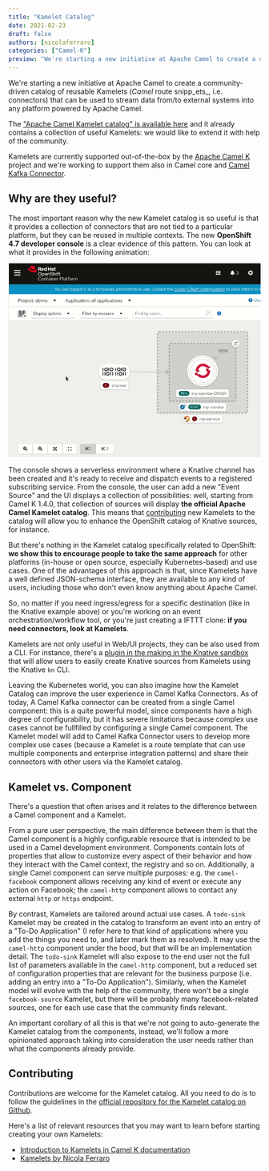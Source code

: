 ```yaml
---
title: "Kamelet Catalog"
date: 2021-02-23
draft: false
authors: [nicolaferraro]
categories: ["Camel-K"]
preview: "We're starting a new initiative at Apache Camel to create a community-driven catalog of reusable Kamelets"
---
```


We're starting a new initiative at Apache Camel to create a community-driven catalog of reusable Kamelets (_Camel_ route snipp_ets_, i.e. connectors) that can be used to stream data from/to external systems into any platform powered by Apache Camel.

The ["Apache Camel Kamelet catalog" is available here](/camel-kamelets/latest) and it already contains a collection of useful Kamelets: we would like to extend it with help of the community.

Kamelets are currently supported out-of-the-box by the [Apache Camel K](/camel-k/latest) project and we're working to support them also in Camel core and [Camel Kafka Connector](/camel-kafka-connector/latest/).

## Why are they useful?

The most important reason why the new Kamelet catalog is so useful is that it provides a collection of connectors that are not tied to a particular platform, but they can be reused in multiple contexts. The new **OpenShift 4.7 developer console** is a clear evidence of this pattern. You can look at what it provides in the following animation:

![Kamelet Catalog demo in Openshift 4.7 Developer Console](./kamelet-catalog-source-demo.gif)

The console shows a serverless environment where a Knative channel has been created and it's ready to receive and dispatch events to a registered subscribing service.
From the console, the user can add a new "Event Source" and the UI displays a collection of possibilities: well, starting from Camel K 1.4.0, that collection of sources will display **the official Apache Camel Kamelet catalog**. This means that [contributing](#markdown-header-contributing) new Kamelets to the catalog will allow you to enhance the OpenShift catalog of Knative sources, for instance.

But there's nothing in the Kamelet catalog specifically related to OpenShift: **we show this to encourage people to take the same approach** for other platforms (in-house or open source, especially Kubernetes-based) and use cases. One of the advantages of this approach is that, since Kamelets have a well defined JSON-schema interface, they are available to any kind of users, including those who don't even know anything about Apache Camel.

So, no matter if you need ingress/egress for a specific destination (like in the Knative example above) or you're working on an event orchestration/workflow tool, or you're just creating a IFTTT clone: **if you need connectors, look at Kamelets**.

Kamelets are not only useful in Web/UI projects, they can be also used from a CLI. For instance, there's a [plugin in the making in the Knative sandbox](https://github.com/knative-sandbox/kn-plugin-source-kamelet) that will allow users to easily create Knative sources from Kamelets using the Knative `kn` CLI.

Leaving the Kubernetes world, you can also imagine how the Kamelet Catalog can improve the user experience in Camel Kafka Connectors. As of today, A Camel Kafka connector can be created from a single Camel component: this is a quite powerful model, since components have a high degree of configurability, but it has severe limitations because complex use cases cannot be fullfilled by configuring a single Camel component. The Kamelet model will add to Camel Kafka Connector users to develop more complex use cases (because a Kamelet is a route template that can use multiple components and enterprise integration patterns) and share their connectors with other users via the Kamelet catalog.

## Kamelet vs. Component

There's a question that often arises and it relates to the difference between a Camel component and a Kamelet.

From a pure user perspective, the main difference between them is that the Camel component is a highly configurable resource that is intended to be used in 
a Camel development environment. Components contain lots of properties that allow to customize every aspect of their behavior and how they interact with the Camel context, the registry and so on. Additionally, a single Camel component can serve multiple purposes: e.g. the `camel-facebook` component allows receiving any kind of event or execute any action on Facebook; the `camel-http` component allows to contact any external `http` or `https` endpoint.

By contrast, Kamelets are tailored around actual use cases. A `todo-sink` Kamelet may be created in the catalog to transform an event into an entry of a "To-Do Application" (I refer here to that kind of applications where you add the things you need to, and later mark them as resolved). It may use the `camel-http` component under the hood, but that will be an implementation detail. The `todo-sink` Kamelet will also expose to the end user not the full list of parameters available in the `camel-http` component, but a reduced set of configuration properties that are relevant for the business purpose (i.e. adding an entry into a "To-Do Application").
Similarly, when the Kamelet model will evolve with the help of the community, there won't be a single `facebook-source` Kamelet, but there will be probably many facebook-related sources, one for each use case that the community finds relevant.

An important corollary of all this is that we're not going to auto-generate the Kamelet catalog from the components, instead, we'll follow a more opinionated approach taking into consideration the user needs rather than what the components already provide.

## Contributing

Contributions are welcome for the Kamelet catalog. All you need to do is to follow the guidelines in the [official repository for the Kamelet catalog on Github](https://github.com/apache/camel-kamelets).

Here's a list of relevant resources that you may want to learn before starting creating your own Kamelets:

- [Introduction to Kamelets in Camel K documentation](https://camel.apache.org/camel-k/latest/kamelets/kamelets.html)
- [Kamelets by Nicola Ferraro](https://www.nicolaferraro.me/2020/10/12/kamelets/)
